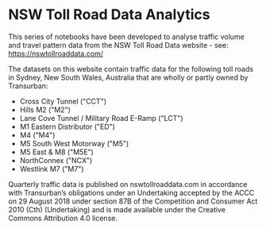 # NSW Toll Road Data Analytics

This series of notebooks have been developed to analyse traffic volume and travel pattern data from the NSW Toll Road Data website - see: https://nswtollroaddata.com/

The datasets on this website contain traffic data for the following toll roads in Sydney, New South Wales, Australia that are wholly or partly owned by Transurban:
- Cross City Tunnel ("CCT")
- Hills M2 ("M2")
- Lane Cove Tunnel / Military Road E-Ramp ("LCT")
- M1 Eastern Distributor ("ED")
- M4 ("M4")
- M5 South West Motorway ("M5")
- M5 East & M8 ("M5E")
- NorthConnex ("NCX")
- Westlink M7 ("M7")

Quarterly traffic data is published on nswtollroaddata.com in accordance with Transurban’s obligations under an Undertaking accepted by the ACCC on 29 August 2018 under section 87B of the Competition and Consumer Act 2010 (Cth) (Undertaking) and is made available under the Creative Commons Attribution 4.0 license.
